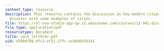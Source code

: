```yaml
---
content_type: resource
description: This resource contains the discussion on how modern cities recover from
  disaster with some examples of cities.
file: https://ol-ocw-studio-app-qa.s3.amazonaws.com/courses/11-941-disaster-vulnerability-and-resilience-spring-2005/45999f98dfc2ef2217fcacd4d63fb341_vale_lect9rev.pdf
file_type: application/pdf
resourcetype: Document
title: vale_lect9rev.pdf
uid: 45999f98-dfc2-ef22-17fc-acd4d63fb341
---
```

